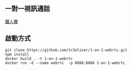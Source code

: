 ## 一對一視訊通話
[鐵人賽](https://ithelp.ithome.com.tw/users/20130062/ironman/3918)

## 啟動方式
```
git clone https://github.com/tc3oliver/1-on-1-webrtc.git
npm install
docker build . -t 1-on-1-webrtc
docker run -d --name webrtc  -p 8088:8088 1-on-1-webrtc
```
